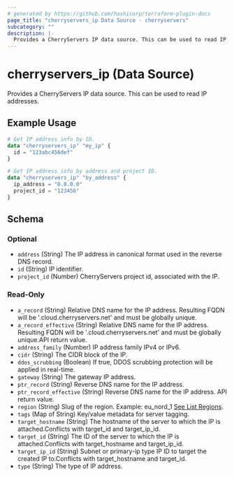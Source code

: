```yaml
---
# generated by https://github.com/hashicorp/terraform-plugin-docs
page_title: "cherryservers_ip Data Source - cherryservers"
subcategory: ""
description: |-
  Provides a CherryServers IP data source. This can be used to read IP addresses.
---
```


# cherryservers_ip (Data Source)

Provides a CherryServers IP data source. This can be used to read IP addresses.

## Example Usage

```terraform
# Get IP address info by ID.
data "cherryservers_ip" "my_ip" {
  id = "123abc456def"
}

# Get IP address info by address and project ID.
data "cherryservers_ip" "by_address" {
  ip_address = "0.0.0.0"
  project_id = "123456"
}
```

<!-- schema generated by tfplugindocs -->
## Schema

### Optional

- `address` (String) The IP address in canonical format used in the reverse DNS record.
- `id` (String) IP identifier.
- `project_id` (Number) CherryServers project id, associated with the IP.

### Read-Only

- `a_record` (String) Relative DNS name for the IP address. Resulting FQDN will be '<relative-dns-name>.cloud.cherryservers.net' and must be globally unique.
- `a_record_effective` (String) Relative DNS name for the IP address. Resulting FQDN will be '<relative-dns-name>.cloud.cherryservers.net' and must be globally unique.API return value.
- `address_family` (Number) IP address family IPv4 or IPv6.
- `cidr` (String) The CIDR block of the IP.
- `ddos_scrubbing` (Boolean) If true, DDOS scrubbing protection will be applied in real-time.
- `gateway` (String) The gateway IP address.
- `ptr_record` (String) Reverse DNS name for the IP address.
- `ptr_record_effective` (String) Reverse DNS name for the IP address. API return value.
- `region` (String) Slug of the region. Example: eu_nord_1 [See List Regions](https://api.cherryservers.com/doc/#tag/Regions/operation/get-regions).
- `tags` (Map of String) Key/value metadata for server tagging.
- `target_hostname` (String) The hostname of the server to which the IP is attached.Conflicts with target_id and target_ip_id.
- `target_id` (String) The ID of the server to which the IP is attached.Conflicts with target_hostname and target_ip_id.
- `target_ip_id` (String) Subnet or primary-ip type IP ID to target the created IP to.Conflicts with target_hostname and target_id.
- `type` (String) The type of IP address.

